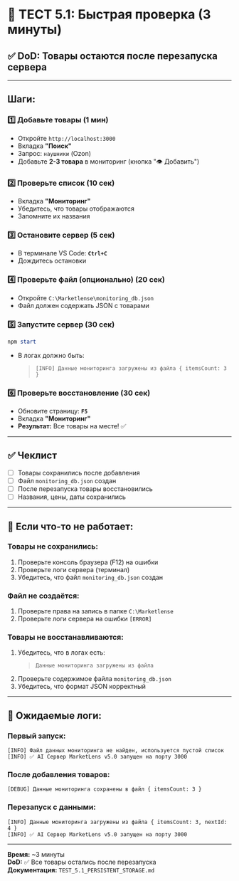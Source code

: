 # 🚀 ТЕСТ 5.1: Быстрая проверка (3 минуты)

## ✅ DoD: Товары остаются после перезапуска сервера

---

## Шаги:

### 1️⃣ Добавьте товары (1 мин)
- Откройте `http://localhost:3000`
- Вкладка **"Поиск"**
- Запрос: `наушники` (Ozon)
- Добавьте **2-3 товара** в мониторинг (кнопка "👁 Добавить")

### 2️⃣ Проверьте список (10 сек)
- Вкладка **"Мониторинг"**
- Убедитесь, что товары отображаются
- Запомните их названия

### 3️⃣ Остановите сервер (5 сек)
- В терминале VS Code: **`Ctrl+C`**
- Дождитесь остановки

### 4️⃣ Проверьте файл (опционально) (20 сек)
- Откройте `C:\Marketlense\monitoring_db.json`
- Файл должен содержать JSON с товарами

### 5️⃣ Запустите сервер (30 сек)
```powershell
npm start
```
- В логах должно быть:
  > `[INFO] Данные мониторинга загружены из файла { itemsCount: 3 }`

### 6️⃣ Проверьте восстановление (30 сек)
- Обновите страницу: **`F5`**
- Вкладка **"Мониторинг"**
- **Результат:** Все товары на месте! ✅

---

## ✅ Чеклист

- [ ] Товары сохранились после добавления
- [ ] Файл `monitoring_db.json` создан
- [ ] После перезапуска товары восстановились
- [ ] Названия, цены, даты сохранились

---

## 🐛 Если что-то не работает:

### Товары не сохранились:
1. Проверьте консоль браузера (F12) на ошибки
2. Проверьте логи сервера (терминал)
3. Убедитесь, что файл `monitoring_db.json` создан

### Файл не создаётся:
1. Проверьте права на запись в папке `C:\Marketlense`
2. Проверьте логи сервера на ошибки `[ERROR]`

### Товары не восстанавливаются:
1. Убедитесь, что в логах есть:
   > `Данные мониторинга загружены из файла`
2. Проверьте содержимое файла `monitoring_db.json`
3. Убедитесь, что формат JSON корректный

---

## 📝 Ожидаемые логи:

### Первый запуск:
```
[INFO] Файл данных мониторинга не найден, используется пустой список
[INFO] ✅ AI Сервер MarketLens v5.0 запущен на порту 3000
```

### После добавления товаров:
```
[DEBUG] Данные мониторинга сохранены в файл { itemsCount: 3 }
```

### Перезапуск с данными:
```
[INFO] Данные мониторинга загружены из файла { itemsCount: 3, nextId: 4 }
[INFO] ✅ AI Сервер MarketLens v5.0 запущен на порту 3000
```

---

**Время:** ~3 минуты  
**DoD:** ✅ Все товары остались после перезапуска  
**Документация:** `TEST_5.1_PERSISTENT_STORAGE.md`
